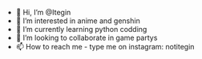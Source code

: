 - 👋 Hi, I’m @Itegin
- 👀 I’m interested in anime and genshin
- 🌱 I’m currently learning python codding
- 💞️ I’m looking to collaborate in game partys
- 📫 How to reach me - type me on instagram: notitegin

<!---
Itegin/Itegin is a ✨ special ✨ repository because its `README.md` (this file) appears on your GitHub profile.
You can click the Preview link to take a look at your changes.
--->
